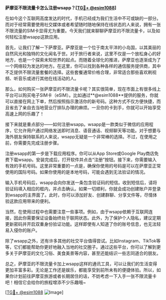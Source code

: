 **萨摩亚不限流量卡怎么注册wsapp？[[TG💪+ @esim1088](https://t.me/s/esim1088)]**

在如今这个互联网高度发达的时代，手机已经成为我们生活中不可或缺的一部分。而对于经常需要使用社交媒体或者希望随时随地保持在线状态的人来说，拥有一张不限流量的SIM卡显得尤为重要。今天我们就来聊聊萨摩亚的不限流量卡，以及如何轻松注册wsapp这款应用。

首先，让我们了解一下萨摩亚。萨摩亚是一个位于南太平洋的小岛国，以其美丽的自然风光和独特的文化闻名于世。对于旅行者来说，这里不仅是一个放松身心的好地方，也是一个探索未知世界的起点。而随着全球化的推进，萨摩亚也逐渐成为了一个网络较为发达的地方。在这里，你可以找到各种各样的通信服务提供商，其中不乏提供不限流量套餐的选择。这些套餐通常价格合理，非常适合那些喜欢刷视频、听音乐或进行其他在线活动的人。

那么，如何购买一张萨摩亚的不限流量卡呢？其实很简单，现在市面上有很多线上平台可以购买电子SIM卡（eSIM）。比如通过**@esim1088**提供的服务，你就可以直接在网上下单，然后按照指示激活你的新号码。这种方式不仅方便快捷，而且省去了亲自去当地营业厅排队办理的麻烦。一旦你的卡到手，你就可以开始享受高速上网的乐趣了！

接下来就是重点部分——如何注册wsapp。wsapp是一款类似于微信的应用程序，它允许用户通过网络发送即时消息、语音通话、视频聊天等功能。对于想要与海外朋友保持联系的人来说，wsapp无疑是一个非常棒的选择。不过，在使用之前，你需要先完成注册步骤。

注册wsapp的第一步是下载应用程序。你可以从App Store或Google Play商店免费下载wsapp。安装完成后，打开软件并点击“注册”按钮。接下来，你需要输入有效的手机号码。这里非常重要的一点是，确保你使用的号码是可以在萨摩亚正常使用的国际号码。如果你使用的是本地号码，可能会遇到无法验证的情况。

输入手机号码后，wsapp会向你发送一条包含验证码的短信。收到短信后，请将验证码填入相应的框内，并点击确认。如果一切顺利，你就会成功创建账户并登录到wsapp的主界面了。此时，你可以添加好友、创建群聊、分享文件等，尽情体验这款应用带来的便利。

当然，在使用过程中也需要注意一些事项。例如，由于wsapp依赖于互联网连接，因此你需要保证设备始终处于联网状态。此外，为了保护个人隐私，建议定期更新密码并开启双重身份验证功能。这样即使有人知道了你的账号信息，也无法轻易入侵你的账户。

除了wsapp之外，还有许多其他的社交平台值得尝试。比如Instagram、TikTok等等，它们都能帮助你更好地融入当地的社交圈子。通过这些平台，你可以了解到更多关于萨摩亚的文化习俗、美食美景等内容，甚至还能结识一些志同道合的朋友。

总之，萨摩亚的不限流量卡加上wsapp这样的通讯工具，可以让我们的生活变得更加丰富多彩。无论是工作还是娱乐，都能享受到前所未有的便捷体验。所以，如果你计划前往萨摩亚旅游或者长期居住的话，不妨考虑一下入手一张不限流量卡吧！相信它会给你的旅程增添不少乐趣哦~

[[TG💪+ @esim1088](https://t.me/s/esim1088) ![Image](https://i.postimg.cc/4NQfJmqS/Snipaste-2025-05-13-00-14-12.png)]